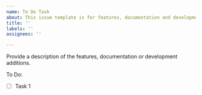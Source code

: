 ```yaml
---
name: To Do Task
about: This issue template is for features, documentation and development additions
title: ''
labels: ''
assignees: ''

---
```


Provide a description of the features, documentation or development additions.

To Do:
- [ ] Task 1